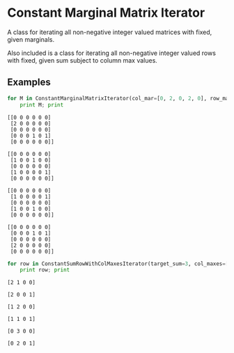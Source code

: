 # Constant Marginal Matrix Iterator
A class for iterating all non-negative integer valued matrices with fixed, given marginals.

Also included is a class for iterating all non-negative integer valued rows with fixed, given sum
subject to column max values.


## Examples

```python
for M in ConstantMarginalMatrixIterator(col_mar=[0, 2, 0, 2, 0], row_mar=[2, 0, 0, 1, 0, 1]):
    print M; print
```

```
[[0 0 0 0 0 0]
 [2 0 0 0 0 0]
 [0 0 0 0 0 0]
 [0 0 0 1 0 1]
 [0 0 0 0 0 0]]

[[0 0 0 0 0 0]
 [1 0 0 1 0 0]
 [0 0 0 0 0 0]
 [1 0 0 0 0 1]
 [0 0 0 0 0 0]]

[[0 0 0 0 0 0]
 [1 0 0 0 0 1]
 [0 0 0 0 0 0]
 [1 0 0 1 0 0]
 [0 0 0 0 0 0]]

[[0 0 0 0 0 0]
 [0 0 0 1 0 1]
 [0 0 0 0 0 0]
 [2 0 0 0 0 0]
 [0 0 0 0 0 0]]
```

```python
for row in ConstantSumRowWithColMaxesIterator(target_sum=3, col_maxes=[2, 3, 0, 1]):
    print row; print
```

```
[2 1 0 0]

[2 0 0 1]

[1 2 0 0]

[1 1 0 1]

[0 3 0 0]

[0 2 0 1]
```
